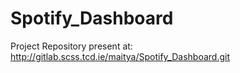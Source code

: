# Spotify_Dashboard
Project Repository present at: http://gitlab.scss.tcd.ie/maitya/Spotify_Dashboard.git
